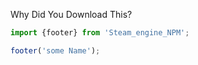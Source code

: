 
Why Did You Download This?

``` javascript
import {footer} from 'Steam_engine_NPM';

footer('some Name');
```